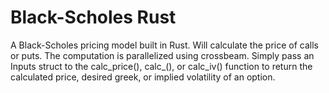 # Black-Scholes Rust

A Black-Scholes pricing model built in Rust. Will calculate the price of calls or puts. The computation is parallelized using crossbeam. Simply pass an Inputs struct to the calc_price(), calc_<greek>(), or calc_iv() function to return the calculated price, desired greek, or implied volatility of an option.
